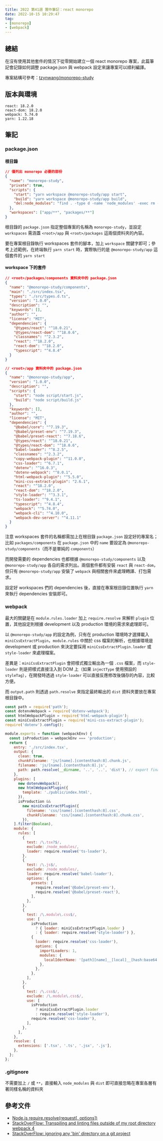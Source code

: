 ```yaml
---
title: 2022 第41週 實作筆記：react monorepo
date: 2022-10-15 10:29:47
tag:
- [monorepo]
- [webpack]
---
```


## 總結

在沒有使用其他套件的情況下從零開始建立一個 react monorepo 專案，此篇筆記會記錄如何調整 package.json 與 webpack 設定來讓專案可以順利編譯。

專案結構可參考：[tzynwang/monorepo-study](https://github.com/tzynwang/monorepo-study)

## 版本與環境

```
react: 18.2.0
react-dom: 18.2.0
webpack: 5.74.0
yarn: 1.22.18
```

## 筆記

### package.json

#### 根目錄

```json
// 僅列出 monorepo 必要的部份
{
  "name": "monorepo-study",
  "private": true,
  "scripts": {
    "start": "yarn workspace @monorepo-study/app start",
    "build": "yarn workspace @monorepo-study/app build",
    "del:node_modules": "find . -type d -name 'node_modules' -exec rm -rf {} +"
  },
  "workspaces": ["app/**", "packages/**"]
}
```

根目錄的 `package.json` 指定整個專案的名稱為 `monorepo-study`，並設定 `workspaces` 需涵蓋 `<root>/app` 與 `<root>/packages` 這兩個資料夾的內容。

要在專案根目錄執行 workspaces 套件的腳本，加上 `workspace` 關鍵字即可；參考上述範例，在終端執行 `yarn start` 時，實際執行的是 `@monorepo-study/app` 這個套件的 `yarn start`

#### workspace 下的套件

```json
// <root>/packages/components 資料夾中的 package.json
{
  "name": "@monorepo-study/components",
  "main": "./src/index.tsx",
  "types": "./src/types.d.ts",
  "version": "1.0.0",
  "description": "",
  "keywords": [],
  "author": "",
  "license": "MIT",
  "dependencies": {
    "@types/react": "^18.0.21",
    "@types/react-dom": "^18.0.6",
    "classnames": "^2.3.2",
    "react": "^18.2.0",
    "react-dom": "^18.2.0",
    "typescript": "^4.8.4"
  }
}
```

```json
// <root>/app 資料夾中的 package.json
{
  "name": "@monorepo-study/app",
  "version": "1.0.0",
  "description": "",
  "scripts": {
    "start": "node script/start.js",
    "build": "node script/build.js"
  },
  "keywords": [],
  "author": "",
  "license": "MIT",
  "dependencies": {
    "@babel/core": "^7.19.3",
    "@babel/preset-env": "^7.19.3",
    "@babel/preset-react": "^7.18.6",
    "@types/react": "^18.0.21",
    "@types/react-dom": "^18.0.6",
    "babel-loader": "^8.2.5",
    "classnames": "^2.3.2",
    "copy-webpack-plugin": "^11.0.0",
    "css-loader": "^6.7.1",
    "dotenv": "^16.0.3",
    "dotenv-webpack": "^8.0.1",
    "html-webpack-plugin": "^5.5.0",
    "mini-css-extract-plugin": "2.6.1",
    "react": "^18.2.0",
    "react-dom": "^18.2.0",
    "style-loader": "^3.3.1",
    "ts-loader": "^9.4.1",
    "typescript": "^4.8.4",
    "webpack": "^5.74.0",
    "webpack-cli": "^4.10.0",
    "webpack-dev-server": "^4.11.1"
  }
}
```

注意 workspaces 套件的名稱都需加上在根目錄 `package.json` 設定好的專案名；比如 `packages/components` 在 `package.json` 中的 `name` 要設定為 `@monorepo-study/components`（而不是單純的 `components`）

而開發需要的 dependencies 也都根據 `@monorepo-study/components` 以及 `@monorepo-study/app` 各自的需求列出。兩個套件都有安裝 `react` 與 `react-dom`，但只有 `@monorepo-study/app` 安裝了 `webpack` 與相關套件來處理轉譯、打包需求。

設定好 workspaces 們的 dependencies 後，直接在專案根目錄位置執行 `yarn` 來執行 dependencies 安裝即可。

### webpack

最大的關鍵是在 `module.rules.loader` 加上 `require.resolve` 來解析 `plugin` 位置，其他設定則根據 development 以及 production 環境的需求來處理即可。

以 `@monorepo-study/app` 的設定為例，只有在 production 環境時才選擇載入 `miniCssExtractPlugin`，`module.rules` 中關於 css 檔案的解析，也根據環境是 development 或 production 來決定要採用 `miniCssExtractPlugin.loader` 或 `style-loader` 來處理檔案。

差異是：`miniCssExtractPlugin` 會把樣式獨立輸出為一個 `.css` 檔案，而 `style-loader` 則是把樣式直接注入到 DOM 上（如果 `injectType` 使用預設的 `styleTag`），在開發時透過 `style-loader` 可以直接反應修改後儲存的內容，比較方便。

而 `output.path` 則透過 `path.resolve` 來指定最終輸出的 `dist` 資料夾要放在專案根目錄中。

```js
const path = require('path');
const dotenvWebpack = require('dotenv-webpack');
const htmlWebpackPlugin = require('html-webpack-plugin');
const miniCssExtractPlugin = require('mini-css-extract-plugin');
require('dotenv').config();

module.exports = function (webpackEnv) {
  const isProduction = webpackEnv === 'production';
  return {
    entry: './src/index.tsx',
    output: {
      clean: true,
      chunkFilename: 'js/[name].[contenthash:8].chunk.js',
      filename: 'js/[name].[contenthash:8].js',
      path: path.resolve(__dirname, '..', '..', 'dist'), // export final bundle to root/dist folder
    },
    plugins: [
      new dotenvWebpack(),
      new htmlWebpackPlugin({
        template: './public/index.html',
      }),
      isProduction &&
        new miniCssExtractPlugin({
          filename: 'css/[name].[contenthash:8].css',
          chunkFilename: 'css/[name].[contenthash:8].chunk.css',
        }),
    ].filter(Boolean),
    module: {
      rules: [
        {
          test: /\.tsx?$/,
          exclude: /node_modules/,
          loader: require.resolve('ts-loader'),
        },
        {
          test: /\.js$/,
          exclude: /node_modules/,
          loader: require.resolve('babel-loader'),
          options: {
            presets: [
              require.resolve('@babel/preset-env'),
              require.resolve('@babel/preset-react'),
            ],
          },
        },
        {
          test: /\.module\.css$/,
          use: [
            isProduction
              ? { loader: miniCssExtractPlugin.loader }
              : { loader: require.resolve('style-loader') },
            {
              loader: require.resolve('css-loader'),
              options: {
                importLoaders: 1,
                modules: {
                  localIdentName: '[path][name]__[local]__[hash:base64:5]',
                },
              },
            },
          ],
        },
        {
          test: /\.css$/,
          exclude: /\.module\.css$/,
          use: [
            isProduction
              ? miniCssExtractPlugin.loader
              : require.resolve('style-loader'),
            require.resolve('css-loader'),
          ],
        },
      ],
    },
    resolve: {
      extensions: ['.tsx', '.ts', '.jsx', '.js'],
    },
  };
};
```

### .gitignore

不需要加上 `/` 或 `**`，直接輸入 `node_modules` 與 `dist` 即可直接忽略在專案各層有著同樣名稱的資料夾

## 參考文件

- [Node.js require.resolve(request[, options])](https://nodejs.org/api/modules.html#requireresolverequest-options)
- [StackOverFlow: Transpiling and linting files outside of my root directory webpack 4](https://stackoverflow.com/questions/56093213/transpiling-and-linting-files-outside-of-my-root-directory-webpack-4)
- [StackOverFlow: ignoring any 'bin' directory on a git project](https://stackoverflow.com/a/45490108/15028185)
